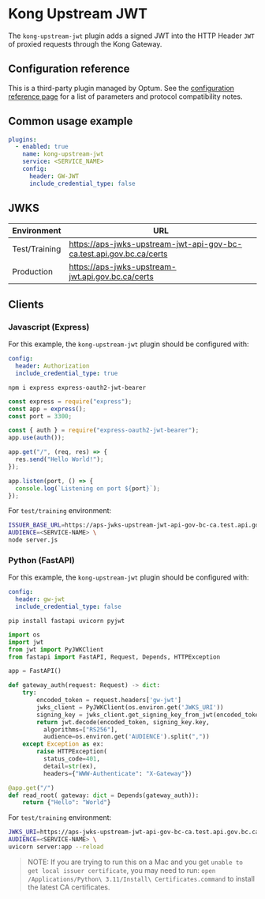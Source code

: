 # Kong Upstream JWT

The `kong-upstream-jwt` plugin adds a signed JWT into the HTTP Header `JWT` of
proxied requests through the Kong Gateway.

## Configuration reference

This is a third-party plugin managed by Optum. See the [configuration reference page](https://docs.konghq.com/hub/optum/kong-upstream-jwt)
for a list of parameters and protocol compatibility notes.

## Common usage example

```yaml
plugins:
  - enabled: true
    name: kong-upstream-jwt
    service: <SERVICE_NAME>
    config:
      header: GW-JWT
      include_credential_type: false
```

## JWKS

| Environment   | URL                                                                  |
| ------------- | -------------------------------------------------------------------- |
| Test/Training | <https://aps-jwks-upstream-jwt-api-gov-bc-ca.test.api.gov.bc.ca/certs> |
| Production    | <https://aps-jwks-upstream-jwt.api.gov.bc.ca/certs>                    |

## Clients

### Javascript (Express)

For this example, the `kong-upstream-jwt` plugin should be configured with:

```yaml
config:
  header: Authorization
  include_credential_type: true
```

`npm i express express-oauth2-jwt-bearer`

```javascript
const express = require("express");
const app = express();
const port = 3300;

const { auth } = require("express-oauth2-jwt-bearer");
app.use(auth());

app.get("/", (req, res) => {
  res.send("Hello World!");
});

app.listen(port, () => {
  console.log(`Listening on port ${port}`);
});
```

For `test/training` environment:

```sh
ISSUER_BASE_URL=https://aps-jwks-upstream-jwt-api-gov-bc-ca.test.api.gov.bc.ca \
AUDIENCE=<SERVICE-NAME> \
node server.js
```

### Python (FastAPI)

For this example, the `kong-upstream-jwt` plugin should be configured with:

```yaml
config:
  header: gw-jwt
  include_credential_type: false
```

`pip install fastapi uvicorn pyjwt`

```python
import os
import jwt
from jwt import PyJWKClient
from fastapi import FastAPI, Request, Depends, HTTPException

app = FastAPI()

def gateway_auth(request: Request) -> dict:
    try:
        encoded_token = request.headers['gw-jwt']
        jwks_client = PyJWKClient(os.environ.get('JWKS_URI'))
        signing_key = jwks_client.get_signing_key_from_jwt(encoded_token)
        return jwt.decode(encoded_token, signing_key.key,
          algorithms=["RS256"],
          audience=os.environ.get('AUDIENCE').split(","))
    except Exception as ex:
        raise HTTPException(
          status_code=401,
          detail=str(ex),
          headers={"WWW-Authenticate": "X-Gateway"})

@app.get("/")
def read_root( gateway: dict = Depends(gateway_auth)):
    return {"Hello": "World"}
```

For `test/training` environment:

```sh
JWKS_URI=https://aps-jwks-upstream-jwt-api-gov-bc-ca.test.api.gov.bc.ca/certs \
AUDIENCE=<SERVICE-NAME> \
uvicorn server:app --reload
```

> NOTE: If you are trying to run this on a Mac and you get `unable to get local
> issuer certificate`, you may need to run: `open /Applications/Python\
> 3.11/Install\ Certificates.command` to install the latest CA certificates.
